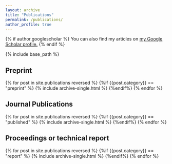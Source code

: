 ```yaml
---
layout: archive
title: "Publications"
permalink: /publications/
author_profile: true
---
```


{% if author.googlescholar %}
  You can also find my articles on <u><a href="{{author.googlescholar}}">my Google Scholar profile</a>.</u>
{% endif %}

{% include base_path %}

<h2>Preprint </h2>

{% for post in site.publications reversed %}
{%if {{post.category}} == "preprint" %}
  {% include archive-single.html %}
{%endif%}
{% endfor %}

<h2>Journal Publications</h2>

{% for post in site.publications reversed %}
{%if {{post.category}} == "published" %}
  {% include archive-single.html %}
{%endif%}
{% endfor %}

<h2>Proceedings or technical report </h2>

{% for post in site.publications reversed %}
{%if {{post.category}} == "report" %}
  {% include archive-single.html %}
{%endif%}
{% endfor %}